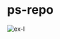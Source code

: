 # ps-repo

![ex-l](https://github.com/webfl/ps-repo/assets/95592829/d316ef07-617c-4085-95b6-c65a1e8d8eff)
